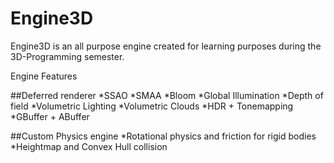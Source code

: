 # Engine3D
 
Engine3D is an all purpose engine created for learning purposes during the 3D-Programming semester. 

Engine Features

##Deferred renderer
 *SSAO
 *SMAA
 *Bloom
 *Global Illumination
 *Depth of field
 *Volumetric Lighting
 *Volumetric Clouds
 *HDR + Tonemapping
 *GBuffer + ABuffer
 
##Custom Physics engine
 *Rotational physics and friction for rigid bodies
 *Heightmap and Convex Hull collision
